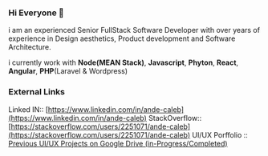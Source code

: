 
### Hi Everyone  👋
i am an experienced Senior FullStack Software Developer with over years of experience in Design aesthetics, Product development and Software Architecture.

i currently work with **Node(MEAN Stack)**, **Javascript**, **Phyton**, **React**, **Angular**, **PHP**(Laravel & Wordpress)

### External Links 
Linked IN::  [https://www.linkedin.com/in/ande-caleb](https://www.linkedin.com/in/ande-caleb)
StackOverflow:: [https://stackoverflow.com/users/2251071/ande-caleb](https://stackoverflow.com/users/2251071/ande-caleb)
UI/UX Porffolio :: [ Previous UI/UX Projects on Google Drive (in-Progress/Completed)](https://drive.google.com/drive/folders/0B8zXLNwB_JDYQ0NrN0ViSE1tWmM?usp=sharing)

